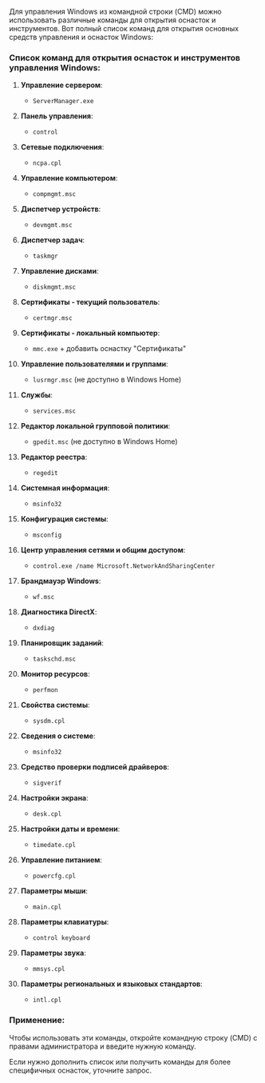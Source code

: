 Для управления Windows из командной строки (CMD) можно использовать различные команды для открытия оснасток и инструментов. Вот полный список команд для открытия основных средств управления и оснасток Windows:

### Список команд для открытия оснасток и инструментов управления Windows:

1. **Управление сервером**:
   - `ServerManager.exe`

2. **Панель управления**:
   - `control`

3. **Сетевые подключения**:
   - `ncpa.cpl`

4. **Управление компьютером**:
   - `compmgmt.msc`

5. **Диспетчер устройств**:
   - `devmgmt.msc`

6. **Диспетчер задач**:
   - `taskmgr`

7. **Управление дисками**:
   - `diskmgmt.msc`

8. **Сертификаты - текущий пользователь**:
   - `certmgr.msc`

9. **Сертификаты - локальный компьютер**:
   - `mmc.exe` + добавить оснастку "Сертификаты"

10. **Управление пользователями и группами**:
    - `lusrmgr.msc` (не доступно в Windows Home)

11. **Службы**:
    - `services.msc`

12. **Редактор локальной групповой политики**:
    - `gpedit.msc` (не доступно в Windows Home)

13. **Редактор реестра**:
    - `regedit`

14. **Системная информация**:
    - `msinfo32`

15. **Конфигурация системы**:
    - `msconfig`

16. **Центр управления сетями и общим доступом**:
    - `control.exe /name Microsoft.NetworkAndSharingCenter`

17. **Брандмауэр Windows**:
    - `wf.msc`

18. **Диагностика DirectX**:
    - `dxdiag`

19. **Планировщик заданий**:
    - `taskschd.msc`

20. **Монитор ресурсов**:
    - `perfmon`

21. **Свойства системы**:
    - `sysdm.cpl`

22. **Сведения о системе**:
    - `msinfo32`

23. **Средство проверки подписей драйверов**:
    - `sigverif`

24. **Настройки экрана**:
    - `desk.cpl`

25. **Настройки даты и времени**:
    - `timedate.cpl`

26. **Управление питанием**:
    - `powercfg.cpl`

27. **Параметры мыши**:
    - `main.cpl`

28. **Параметры клавиатуры**:
    - `control keyboard`

29. **Параметры звука**:
    - `mmsys.cpl`

30. **Параметры региональных и языковых стандартов**:
    - `intl.cpl`

### Применение:

Чтобы использовать эти команды, откройте командную строку (CMD) с правами администратора и введите нужную команду. 

Если нужно дополнить список или получить команды для более специфичных оснасток, уточните запрос.
